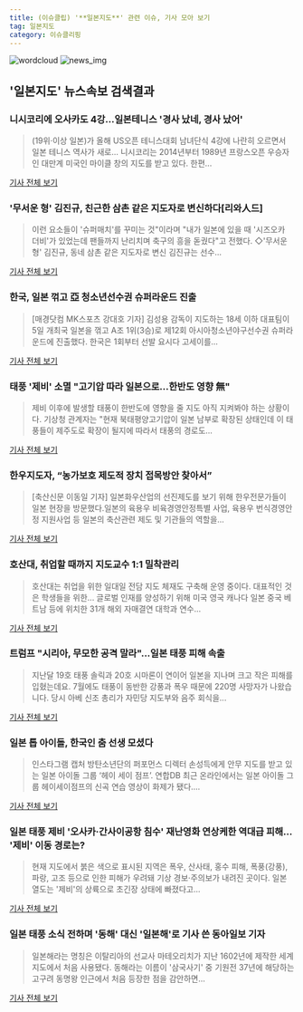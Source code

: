 ```yaml
---
title: (이슈클립) '**일본지도**' 관련 이슈, 기사 모아 보기
tag: 일본지도
category: 이슈클리핑
---
```

![wordcloud](https://s3.ap-northeast-2.amazonaws.com/lyrics101-wordcloud/2018-09-06-1536199901.png)
![news_img](https://user-images.githubusercontent.com/42597476/44507050-1206f400-a6e4-11e8-8d98-7ffbfebb353f.png)
## **'**일본지도**'** 뉴스속보 검색결과
### 니시코리에 오사카도 4강…일본테니스 '경사 났네, 경사 났어'

>(19위·이상 일본)가 올해 US오픈 테니스대회 남녀단식 4강에 나란히 오르면서 일본 테니스 역사가 새로... 니시코리는 2014년부터 1989년 프랑스오픈 우승자인 대만계 미국인 마이클 창의 지도를 받고 있다. 한편...

<a href="http://app.yonhapnews.co.kr/YNA/Basic/SNS/r.aspx?c=AKR20180906045100007&did=1195m" target="_blank">기사 전체 보기</a>

### '무서운 형' 김진규, 친근한 삼촌 같은 지도자로 변신하다[리와人드]

>이런 요소들이 '슈퍼매치'를 꾸미는 것"이라며 "내가 일본에 있을 때 '시즈오카 더비'가 있었는데 팬들까지 난리치며 축구의 흥을 돋궜다"고 전했다. ◇'무서운 형' 김진규, 동네 삼촌 같은 지도자로 변신 김진규는 선수...

<a href="http://www.sportsseoul.com/news/read/677284" target="_blank">기사 전체 보기</a>

### 한국, 일본 꺾고 亞 청소년선수권 슈퍼라운드 진출

>[매경닷컴 MK스포츠 강대호 기자] 김성용 감독이 지도하는 18세 이하 대표팀이 5일 개최국 일본을 꺾고 A조 1위(3승)로 제12회 아시아청소년야구선수권 슈퍼라운드에 진출했다. 한국은 1회부터 선발 요시다 고세이를...

<a href="http://sports.mk.co.kr/view.php?year=2018&no=561545" target="_blank">기사 전체 보기</a>

### 태풍 '제비' 소멸 "고기압 따라 일본으로…한반도 영향 無"

>제비 이후에 발생할 태풍이 한반도에 영향을 줄 지도 아직 지켜봐야 하는 상황이다. 기상청 관계자는 "현재 북태평양고기압이 일본 남부로 확장된 상태인데 이 태풍들이 제주도로 확장이 될지에 따라서 태풍의 경로도...

<a href="http://www.newsis.com/view/?id=NISX20180905_0000409787&cID=10201&pID=10200" target="_blank">기사 전체 보기</a>

### 한우지도자, “농가보호 제도적 장치 접목방안 찾아서”

>[축산신문 이동일 기자] 일본화우산업의 선진제도를 보기 위해 한우전문가들이 일본 현장을 방문했다.일본의 육용우 비육경영안정특별 사업, 육용우 번식경영안정 지원사업 등 일본의 축산관련 제도 및 기관들의 역할을...

<a href="http://www.chuksannews.co.kr/news/article.html?no=119453" target="_blank">기사 전체 보기</a>

### 호산대, 취업할 때까지 지도교수 1:1 밀착관리

>호산대는 취업을 위한 일대일 전담 지도 체재도 구축해 운영 중이다. 대표적인 것은 학생들을 위한... 글로벌 인재를 양성하기 위해 미국 영국 캐나다 일본 중국 베트남 등에 위치한 31개 해외 자매결연 대학과 연수...

<a href="http://news.mk.co.kr/newsRead.php?year=2018&no=558253" target="_blank">기사 전체 보기</a>

### 트럼프 "시리아, 무모한 공격 말라"...일본 태풍 피해 속출

>지난달 19호 태풍 솔릭과 20호 시마론이 연이어 일본을 지나며 크고 작은 피해를 입혔는데요. 7월에도 태풍이 동반한 강풍과 폭우 때문에 220명 사망자가 나왔습니다. 당시 아베 신조 총리가 자민당 지도부와 음주 회식을...

<a href="https://www.voakorea.com/a/4557239.html" target="_blank">기사 전체 보기</a>

### 일본 톱 아이돌, 한국인 춤 선생 모셨다

>인스타그램 캡처 방탄소년단의 퍼포먼스 디렉터 손성득에게 안무 지도를 받고 있는 일본 아이돌 그룹 ‘헤이 세이 점프’. 연합DB 최근 온라인에서는 일본 아이돌 그룹 헤이세이점프의 신곡 연습 영상이 화제가 됐다....

<a href="http://www.yonhapmidas.com/article/180904193940_898732" target="_blank">기사 전체 보기</a>

### 일본 태풍 제비 '오사카·간사이공항 침수' 재난영화 연상케한 역대급 피해… '제비' 이동 경로는?

>현재 지도에서 붉은 색으로 표시된 지역은 폭우, 산사태, 홍수 피해, 폭풍(강풍), 파랑, 고조 등으로 인한 피해가 우려돼 기상 경보·주의보가 내려진 곳이다.   일본 열도는 '제비'의 상륙으로 초긴장 상태에 빠졌다고...

<a href="http://www.kyeongin.com/main/view.php?key=20180904001837403" target="_blank">기사 전체 보기</a>

### 일본 태풍 소식 전하며 '동해' 대신 '일본해'로 기사 쓴 동아일보 기자

>일본해라는 명칭은 이탈리아의 선교사 마테오리치가 지난 1602년에 제작한 세계지도에서 처음 사용됐다. 동해라는 이름이 '삼국사기' 중 기원전 37년에 해당하는 고구려 동명왕 인근에서 처음 등장한 점을 감안하면...

<a href="http://www.insight.co.kr/news/176503" target="_blank">기사 전체 보기</a>


